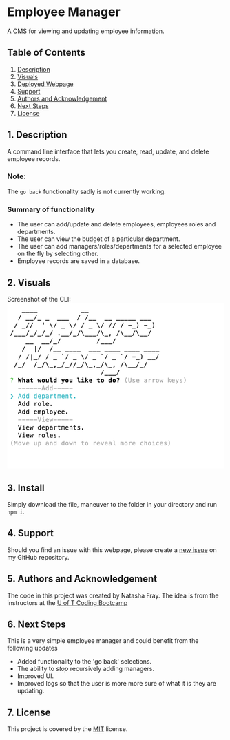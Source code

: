 # Employee Manager
A CMS for viewing and updating employee information.

## Table of Contents
1. [ Description ](#desc)
2. [ Visuals ](#visuals)
3. [ Deployed Webpage ](#deployed)
4. [ Support ](#support)
5. [ Authors and Acknowledgement ](#acknowledge)
6. [ Next Steps ](#next)
7. [ License ](#license)

<a name="desc"></a>
## 1. Description
A command line interface that lets you create, read, update, and delete employee records.

### Note:
The `go back` functionality sadly is not currently working.

### Summary of functionality
- The user can add/update and delete employees, employees roles and departments.
- The user can view the budget of a particular department.
- The user can add managers/roles/departments for a selected employee on the fly by selecting other.
- Employee records are saved in a database.

<a name="visuals"></a>
## 2. Visuals
Screenshot of the CLI:
![Screenshot of CLI](Screenshot.png)

<a name="deployed"></a>
## 3. Install
Simply download the file, maneuver to the folder in your directory and run `npm i`.

<a name="support"></a>
## 4. Support
Should you find an issue with this webpage, please create a [new issue](https://github.com/Tasha876/Employee-Manager/issues/new/choose) on my GitHub repository.

<a name="acknowledge"></a>
## 5. Authors and Acknowledgement
The code in this project was created by Natasha Fray. The idea is from the instructors at the [U of T Coding Bootcamp](https://bootcamp.learn.utoronto.ca/)

<a name="next"></a>
## 6. Next Steps
This is a very simple employee manager and could benefit from the following updates
- Added functionality to the 'go back' selections.
- The ability to *stop* recursively adding managers.
- Improved UI.
- Improved logs so that the user is more more sure of what it is they are updating.

<a name="license"></a>
## 7. License
This project is covered by the [MIT](license) license.


